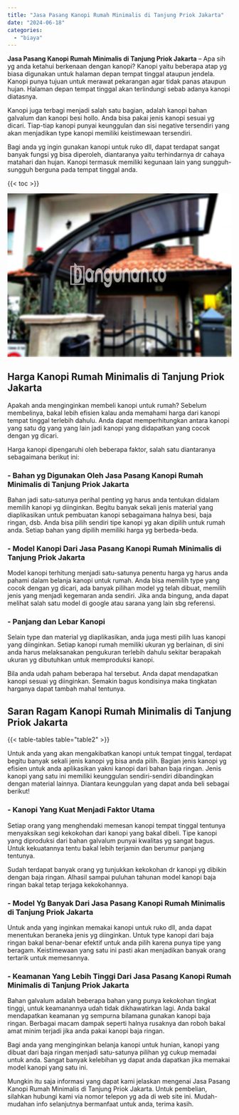 ```yaml
---
title: "Jasa Pasang Kanopi Rumah Minimalis di Tanjung Priok Jakarta"
date: "2024-06-18"
categories: 
  - "biaya"
---
```


**Jasa Pasang Kanopi Rumah Minimalis di Tanjung Priok Jakarta** – Apa sih yg anda ketahui berkenaan dengan kanopi? Kanopi yaitu beberapa atap yg biasa digunakan untuk halaman depan tempat tinggal ataupun jendela. Kanopi punya tujuan untuk merawat pekarangan agar tidak panas ataupun hujan. Halaman depan tempat tinggal akan terlindungi sebab adanya kanopi diatasnya.

Kanopi juga terbagi menjadi salah satu bagian, adalah kanopi bahan galvalum dan kanopi besi hollo. Anda bisa pakai jenis kanopi sesuai yg dicari. Tiap-tiap kanopi punyai keunggulan dan sisi negative tersendiri yang akan menjadikan type kanopi memiliki keistimewaan tersendiri.

Bagi anda yg ingin gunakan kanopi untuk ruko dll, dapat terdapat sangat banyak fungsi yg bisa diperoleh, diantaranya yaitu terhindarnya dr cahaya matahari dan hujan. Kanopi termasuk memiliki kegunaan lain yang sungguh-sungguh berguna pada tempat tinggal anda.

{{< toc >}}

![Jasa Pasang Kanopi Rumah Minimalis di Tanjung Priok Jakarta](/images/harga-kanopi-minimalis-04.png)

## Harga Kanopi Rumah Minimalis di Tanjung Priok Jakarta

Apakah anda menginginkan membeli kanopi untuk rumah? Sebelum membelinya, bakal lebih efisien kalau anda memahami harga dari kanopi tempat tinggal terlebih dahulu. Anda dapat memperhitungkan antara kanopi yang satu dg yang yang lain jadi kanopi yang didapatkan yang cocok dengan yg dicari.

Harga kanopi dipengaruhi oleh beberapa faktor, salah satu diantaranya sebagaimana berikut ini:

### \- Bahan yg Digunakan Oleh Jasa Pasang Kanopi Rumah Minimalis di Tanjung Priok Jakarta

Bahan jadi satu-satunya perihal penting yg harus anda tentukan didalam memilih kanopi yg diinginkan. Begitu banyak sekali jenis material yang diaplikasikan untuk pembuatan kanopi sebagaimana halnya besi, baja ringan, dsb. Anda bisa pilih sendiri tipe kanopi yg akan dipilih untuk rumah anda. Setiap bahan yang dipilih memiliki harga yg berbeda-beda.

### \- Model Kanopi Dari Jasa Pasang Kanopi Rumah Minimalis di Tanjung Priok Jakarta

Model kanopi terhitung menjadi satu-satunya penentu harga yg harus anda pahami dalam belanja kanopi untuk rumah. Anda bisa memilih type yang cocok dengan yg dicari, ada banyak pilihan model yg telah dibuat, memilih jenis yang menjadi kegemaran anda sendiri. Jika anda bingung, anda dapat melihat salah satu model di google atau sarana yang lain sbg referensi.

### \- Panjang dan Lebar Kanopi

Selain type dan material yg diaplikasikan, anda juga mesti pilih luas kanopi yang diinginkan. Setiap kanopi rumah memiliki ukuran yg berlainan, di sini anda harus melaksanakan pengukuran terlebih dahulu sekitar berapakah ukuran yg dibutuhkan untuk memproduksi kanopi.

Bila anda udah paham beberapa hal tersebut. Anda dapat mendapatkan kanopi sesuai yg diinginkan. Semakin bagus kondisinya maka tingkatan harganya dapat tambah mahal tentunya.

## Saran Ragam Kanopi Rumah Minimalis di Tanjung Priok Jakarta

{{< table-tables table="table2" >}}

Untuk anda yang akan mengakibatkan kanopi untuk tempat tinggal, terdapat begitu banyak sekali jenis kanopi yg bisa anda pilih. Bagian jenis kanopi yg efisien untuk anda aplikasikan yakni kanopi dari bahan baja ringan. Jenis kanopi yang satu ini memiliki keunggulan sendiri-sendiri dibandingkan dengan material lainnya. Diantara keunggulan yang dapat anda beli sebagai berikut!

### \- Kanopi Yang Kuat Menjadi Faktor Utama

Setiap orang yang menghendaki memesan kanopi tempat tinggal tentunya menyaksikan segi kekokohan dari kanopi yang bakal dibeli. Tipe kanopi yang diproduksi dari bahan galvalum punyai kwalitas yg sangat bagus. Untuk kekuatannya tentu bakal lebih terjamin dan berumur panjang tentunya.

Sudah terdapat banyak orang yg tunjukkan kekokohan dr kanopi yg dibikin dengan baja ringan. Alhasil sampai puluhan tahunan model kanopi baja ringan bakal tetap terjaga kekokohannya.

### \- Model Yg Banyak Dari Jasa Pasang Kanopi Rumah Minimalis di Tanjung Priok Jakarta

Untuk anda yang inginkan memakai kanopi untuk ruko dll, anda dapat menentukan beraneka jenis yg diinginkan. Untuk type kanopi dari baja ringan bakal benar-benar efektif untuk anda pilih karena punya tipe yang beragam. Keistimewaan yang satu ini pasti akan menjadikan banyak orang tertarik untuk memesannya.

### \- Keamanan Yang Lebih Tinggi Dari Jasa Pasang Kanopi Rumah Minimalis di Tanjung Priok Jakarta

Bahan galvalum adalah beberapa bahan yang punya kekokohan tingkat tinggi, untuk keamanannya udah tidak dikhawatirkan lagi. Anda bakal mendapatkan keamanan yg sempurna bilamana gunakan kanopi baja ringan. Berbagai macam dampak seperti halnya rusaknya dan roboh bakal amat minim terjadi jika anda pakai kanopi baja ringan.

Bagi anda yang menginginkan belanja kanopi untuk hunian, kanopi yang dibuat dari baja ringan menjadi satu-satunya pilihan yg cukup memadai untuk anda. Sangat banyak kelebihan yg dapat anda dapatkan jika memakai model kanopi yang satu ini.

Mungkin itu saja informasi yang dapat kami jelaskan mengenai Jasa Pasang Kanopi Rumah Minimalis di Tanjung Priok Jakarta. Untuk pembelian, silahkan hubungi kami via nomor telepon yg ada di web site ini. Mudah-mudahan info selanjutnya bermanfaat untuk anda, terima kasih.
